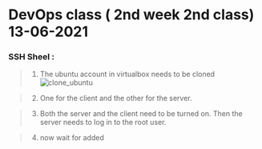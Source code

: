 # DevOps class ( 2nd week 2nd class) 13-06-2021

### SSH Sheel :

> 1. The ubuntu account in virtualbox needs to be cloned
>![clone_ubuntu](https://user-images.githubusercontent.com/77927449/122018721-f0bba900-cde4-11eb-897e-ba1cc52fc9ca.jpg)

> 2. One for the client and the other for the server.

> 3. Both the server and the client need to be turned on. Then the server needs to log in to the root user.

> 4. now wait for added 


